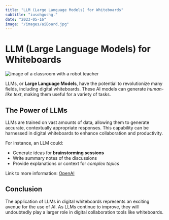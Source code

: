 ```yaml
---
title: "LLM (Large Language Models) for Whiteboards"
subtitle: "iusohgushg."
date: "2023-05-16"
image: "/images/aiBoard.jpg"
---
```


# LLM (Large Language Models) for **Whiteboards**

![image of a classroom with a robot teacher](/images/aiBoard.jpg)


LLMs, or **Large Language Models**, have the potential to revolutionize many fields, including digital whiteboards. These AI models can generate _human-like text_, making them useful for a variety of tasks.

## The Power of LLMs

LLMs are trained on vast amounts of data, allowing them to generate accurate, contextually appropriate responses. This capability can be harnessed in digital whiteboards to enhance collaboration and productivity.

For instance, an LLM could:
- Generate ideas for **brainstorming sessions**
- Write summary notes of the discussions
- Provide explanations or context for _complex topics_

Link to more information: [OpenAI](https://www.openai.com)

## Conclusion

The application of LLMs in digital whiteboards represents an exciting avenue for the use of AI. As LLMs continue to improve, they will undoubtedly play a larger role in digital collaboration tools like whiteboards.
